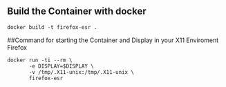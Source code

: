 
## Build the Container with docker
```
docker build -t firefox-esr .
```
##Command for starting the Container and Display in your X11 Enviroment Firefox
```
docker run -ti --rm \
       -e DISPLAY=$DISPLAY \
       -v /tmp/.X11-unix:/tmp/.X11-unix \
       firefox-esr
```
